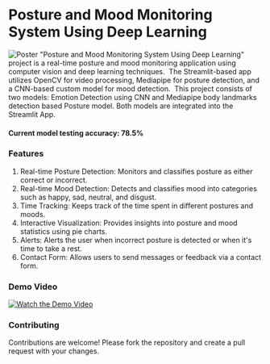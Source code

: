 # Posture and Mood Monitoring System Using Deep Learning
![Poster](https://github.com/Shajar87/Posture-Mood-Monitoring-System-Using-Deep-Learning/blob/main/mood%26posture.png)
"Posture and Mood Monitoring System Using Deep Learning" project is a real-time posture and mood monitoring application using computer vision and deep learning techniques. 
The Streamlit-based app utilizes OpenCV for video processing, Mediapipe for posture detection, and a CNN-based custom model for mood detection. 
This project consists of two models: Emotion Detection using CNN and Mediapipe body landmarks detection based Posture model. Both models are integrated into the Streamlit App.

#### Current model testing accuracy: 78.5%
### Features
1. Real-time Posture Detection: Monitors and classifies posture as either correct or incorrect.
2. Real-time Mood Detection: Detects and classifies mood into categories such as happy, sad, neutral, and disgust.
3. Time Tracking: Keeps track of the time spent in different postures and moods.
4. Interactive Visualization: Provides insights into posture and mood statistics using pie charts.
5. Alerts: Alerts the user when incorrect posture is detected or when it's time to take a rest.
6. Contact Form: Allows users to send messages or feedback via a contact form.

### Demo Video
[![Watch the Demo Video](https://github.com/Shajar87/Posture-and-Mood-Monitoring-Using-Deep-Learning/blob/main/mood%26posture.png)](https://1drv.ms/f/s!AsMxqQCn5C9wlmMH0gALt7QY_VZS?e=w7MMAx)

### Contributing
Contributions are welcome! Please fork the repository and create a pull request with your changes.
